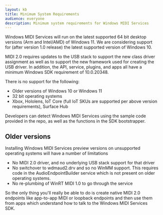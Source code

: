 ```yaml
---
layout: kb
title: Minimum System Requirements
audience: everyone
description: Minimum system requirements for Windows MIDI Services
---
```


Windows MIDI Services will run on the latest supported 64 bit desktop versions (Arm and Intel/AMD) of Windows 11. We are considering support for (after version 1.0 release) the latest supported version of Windows 10.

MIDI 2.0 requires updates to the USB stack to support the new class driver assignment as well as to support the new framework used for creating the USB driver. In addition, the API, service, plugins, and apps all have a minimum Windows SDK requirement of 10.0.20348.

There is no support for the following:
- Older versions of Windows 10 or Windows 11
- 32 bit operating systems
- Xbox, Hololens, IoT Core (full IoT SKUs are supported per above version requirements), Surface Hub

Developers can detect Windows MIDI Services using the sample code provided in the repo, as well as the functions in the SDK bootstrapper.

## Older versions

Installing Windows MIDI Services preview versions on unsupported operating systems will have a number of limitations

- No MIDI 2.0 driver, and no underlying USB stack support for that driver
- No switchover to wdmaud2.drv and so no WinMM support. This requires code in the AudioEndpointBuilder service which is not present on older operating systems.
- No re-plumbing of WinRT MIDI 1.0 to go through the service

So the only thing you'll really be able to do is create native MIDI 2.0 endpoints like app-to-app MIDI or loopback endpoints and then use them from apps which understand how to talk to the Windows MIDI Services SDK.